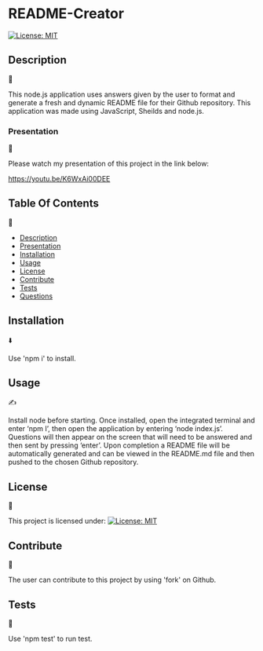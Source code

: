 # README-Creator

  [![License: MIT](https://img.shields.io/badge/License-MIT-yellow.svg)](https://opensource.org/licenses/MIT)

  ## Description
  📖

  This node.js application uses answers given by the user to format and generate a fresh and dynamic README file for their Github repository. This application was made using JavaScript, Sheilds and node.js. 

  ### Presentation
  🎥

  Please watch my presentation of this project in the link below:

  https://youtu.be/K6WxAi00DEE

  ## Table Of Contents
  🧭

  * [Description](#description)
  * [Presentation](#presentation)
  * [Installation](#installation⬇)
  * [Usage](#usage)
  * [License](#license)
  * [Contribute](#contribute)
  * [Tests](#tests)
  * [Questions](#questions)


  ## Installation
  ⬇️

  Use 'npm i' to install.

  ## Usage
  ✍️

  Install node before starting. Once installed, open the integrated terminal and enter ‘npm I’, then open the application by entering ‘node index.js’. Questions will then appear on the screen that will need to be answered and then sent by pressing ‘enter’. Upon completion a README file will be automatically generated and can be viewed in the README.md file and then pushed to the chosen Github repository. 

  ## License
  📝

  This project is licensed under:
 [![License: MIT](https://img.shields.io/badge/License-MIT-yellow.svg)](https://opensource.org/licenses/MIT)

  ## Contribute
  🤝

  The user can contribute to this project by using 'fork' on Github.

  ## Tests
  🧪

 Use 'npm test' to run test.

